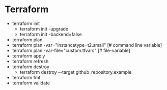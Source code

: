 # Terraform

- terraform init 
    -  terraform init -upgrade
    -  terraform init -backend=false
- terraform plan
- terraform plan -var="instancetype=t2.small" [# command line variable]
- terraform plan -var-file="custom.tfvars" [# file-variable]
- terraform apply
- terraform refresh
- terraform destroy
    - terraform destroy --target github_repository.example
- terraform fmt
- terraform validate
